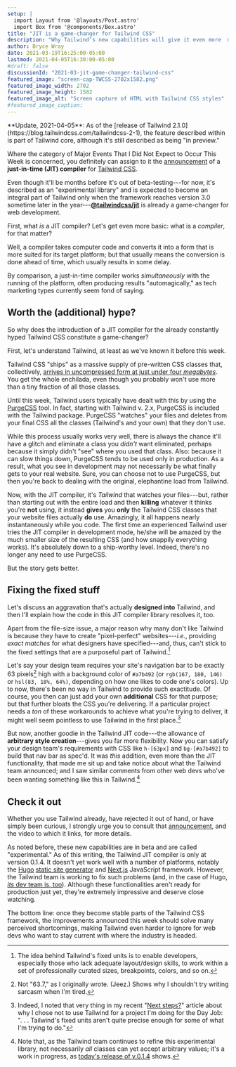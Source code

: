 ```yaml
---
setup: |
  import Layout from '@layouts/Post.astro'
  import Box from '@components/Box.astro'
title: "JIT is a game-changer for Tailwind CSS"
description: "Why Tailwind’s new capabilities will give it even more  momentum among web developers."
author: Bryce Wray
date: 2021-03-19T16:25:00-05:00
lastmod: 2021-04-05T16:30:00-05:00
#draft: false
discussionId: "2021-03-jit-game-changer-tailwind-css"
featured_image: "screen-cap-TWCSS-2702x1582.png"
featured_image_width: 2702
featured_image_height: 1582
featured_image_alt: "Screen capture of HTML with Tailwind CSS styles"
#featured_image_caption:
---
```


<Box cssClass="yellowBox">
**Update, 2021-04-05**: As of the [release of Tailwind 2.1.0](https://blog.tailwindcss.com/tailwindcss-2-1), the feature described within is part of Tailwind core, although it's still described as being "in preview."
</Box>

Where the category of Major Events That I Did Not Expect to Occur This Week is concerned, you definitely can assign to it the [announcement](https://blog.tailwindcss.com/just-in-time-the-next-generation-of-tailwind-css) of a **just-in-time (JIT) compiler** for [Tailwind CSS](https://tailwindcss.com).

Even though it'll be months before it's out of beta-testing---for now, it's described as an "experimental library" and is expected to become an integral part of Tailwind only when the framework reaches version 3.0 sometime later in the year---**[@tailwindcss/jit](https://github.com/tailwindlabs/tailwindcss-jit)** is already a game-changer for web development.

First, what *is* a JIT compiler? Let's get even more basic: what is a *compiler*, for that matter?

Well, a compiler takes computer code and converts it into a form that is more suited for its target platform; but that usually means the conversion is done ahead of time, which usually results in some delay.

By comparison, a just-in-time compiler works *simultaneously* with the running of the platform, often producing results "automagically," as tech marketing types currently seem fond of saying.

## Worth the (additional) hype?

So why does the introduction of a JIT compiler for the already constantly hyped Tailwind CSS constitute a game-changer?

First, let's understand Tailwind, at least as we've known it before this week.

Tailwind CSS "ships" as a massive supply of pre-written CSS classes that, collectively, [arrives in uncompressed form at just under four *megabytes*](https://tailwindcss.com/docs/optimizing-for-production). You get the whole enchilada, even though you probably won't use more than a tiny fraction of all those classes.

Until this week, Tailwind users typically have dealt with this by using the [PurgeCSS](https://purgecss.com/) tool. In fact, starting with Tailwind v. 2.x, PurgeCSS is included with the Tailwind package. PurgeCSS "watches" your files and deletes from your final CSS all the classes (Tailwind's and your own) that they don't use.

While this process usually works very well, there is always the chance it'll have a glitch and eliminate a class you *didn't* want eliminated, perhaps because it simply didn't "see" where you used that class. Also: because it can slow things down, PurgeCSS tends to be used only in production. As a result, what you see in development may not necessarily be what finally gets to your real website. Sure, you can choose not to use PurgeCSS, but then you're back to dealing with the original, elephantine load from Tailwind.

Now, with the JIT compiler, it's *Tailwind* that watches your files---but, rather than starting out with the entire load and then **killing** whatever it thinks you're **not** using, it instead **gives** you **only** the Tailwind CSS classes that your website files actually **do** use. Amazingly, it all happens nearly instantaneously while you code. The first time an experienced Tailwind user tries the JIT compiler in development mode, he/she will be amazed by the much smaller size of the resulting CSS (and how snappily everything works). It's absolutely down to a ship-worthy level. Indeed, there's no longer any need to use PurgeCSS.

But the story gets better.

## Fixing the fixed stuff

Let's discuss an aggravation that's actually **designed into** Tailwind, and then I'll explain how the code in this JIT compiler library resolves it, too.

Apart from the file-size issue, a major reason why many don't like Tailwind is because they have to create "pixel-perfect" websites---*i.e.*, providing *exact matches* for what designers have specified---and, thus, can't stick to the fixed settings that are a purposeful part of Tailwind.[^whyUnits]

[^whyUnits]: The idea behind Tailwind's fixed units is to enable developers, especially those who lack adequate layout/design skills, to work within a set of professionally curated sizes, breakpoints, colors, and so on.

Let's say your design team requires your site's navigation bar to be exactly 63 pixels[^dotPixels] high with a background color of `#a7b492` (or `rgb(167, 180, 146)` or `hsl(83, 18%, 64%)`, depending on how one likes to code one's colors). Up to now, there's been no way in Tailwind to provide such exactitude. Of course, you then can just add your own **additional** CSS for that purpose; but that further bloats the CSS you're delivering. If a particular project needs a *ton* of these workarounds to achieve what you're trying to deliver, it might well seem pointless to use Tailwind in the first place.[^myUnits]

[^dotPixels]: Not "63.7," as I originally wrote. (Jeez.) Shows why I shouldn't try writing sarcasm when I'm tired.

[^myUnits]: Indeed, I noted that very thing in my recent "[Next steps?](/posts/2021/03/next-steps/)" article about why I chose not to use Tailwind for a project I'm doing for the Day Job: ".&nbsp;.&nbsp;.&nbsp;Tailwind's fixed units aren't quite precise enough for some of what I'm trying to do."

But now, another goodie in the Tailwind JIT code---the allowance of **arbitrary style creation**---gives you far more flexibility. Now you can satisfy your design team's requirements with CSS like `h-[63px]` and `bg-[#a7b492]` to build that nav bar as spec'd. It was *this* addition, even more than the JIT functionality, that made me sit up and take notice about what the Tailwind team announced; and I saw similar comments from other web devs who've been wanting something like this in Tailwind.[^arbs]

[^arbs]: Note that, as the Tailwind team continues to refine this experimental library, not necessarily *all* classes can yet accept arbitrary values; it's a work in progress, as [today's release of v.0.1.4](https://github.com/tailwindlabs/tailwindcss-jit/releases/tag/v0.1.4) shows.

## Check it out

Whether you use Tailwind already, have rejected it out of hand, or have simply been curious, I strongly urge you to consult that [announcement](https://blog.tailwindcss.com/just-in-time-the-next-generation-of-tailwind-css), and the video to which it links, for more details.

As noted before, these new capabilities are in beta and are called "experimental." As of this writing, the Tailwind JIT compiler is only at version 0.1.4. It doesn't yet work well with a number of platforms, notably the [Hugo](https://gohugo.io) [static site generator](https://jamstack.org/generators) and [Next.js](https://nextjs.org) JavaScript framework. However, the Tailwind team is working to fix such problems (and, in the case of Hugo, [*its* dev team is, too](https://github.com/gohugoio/hugo/pull/8345)). Although these functionalities aren't ready for production just yet, they're extremely impressive and deserve close watching.

The bottom line: once they become stable parts of the Tailwind CSS framework, the improvements announced this week should solve many perceived shortcomings, making Tailwind even harder to ignore for web devs who want to stay current with where the industry is headed.
